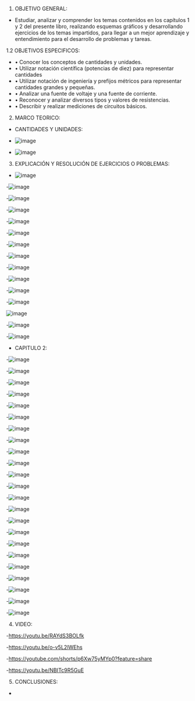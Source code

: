 1. OBJETIVO GENERAL:
- Estudiar, analizar y comprender los temas contenidos en los capítulos 1 y 2 del presente libro, realizando esquemas gráficos y desarrollando ejercicios de los temas impartidos, para llegar a un mejor aprendizaje y entendimiento para el desarrollo de problemas y tareas.

1.2  OBJETIVOS ESPECIFICOS:

- •	Conocer los conceptos de cantidades y unidades.
- •	Utilizar notación científica (potencias de diez) para representar cantidades
- •	Utilizar notación de ingeniería y prefijos métricos para representar cantidades grandes y pequeñas.
- •	Analizar una fuente de voltaje y una fuente de corriente.
- •	Reconocer y analizar diversos tipos y valores de resistencias.
- •	Describir y realizar mediciones de circuitos básicos.

2. MARCO TEORICO:

- CANTIDADES Y UNIDADES:

- ![image](https://user-images.githubusercontent.com/105897327/170208643-156eefb7-daed-46e8-95b5-91397b442308.png)

- ![image](https://user-images.githubusercontent.com/105897327/170208701-64eb5f41-54d0-497e-b44a-e2b14f762f36.png)

3. EXPLICACIÓN Y RESOLUCIÓN DE EJERCICIOS O PROBLEMAS:

- ![image](https://user-images.githubusercontent.com/105897327/170209814-dde7396e-a3ef-48e2-85a2-012edcd27bc7.png)

-![image](https://user-images.githubusercontent.com/105897327/170209865-de3c6864-44ad-4505-9bbf-cb031b791ca4.png)

-![image](https://user-images.githubusercontent.com/105897327/170209947-29914d02-1bbc-4090-8ce4-c4268a527b6d.png)

-![image](https://user-images.githubusercontent.com/105897327/170210012-d1bed05d-5f87-4ea8-835b-02058518c71a.png)

-![image](https://user-images.githubusercontent.com/105897327/170210074-ec6cf575-8aec-4f74-a8f4-aafe8d6f24ce.png)

-![image](https://user-images.githubusercontent.com/105897327/170210139-dcc47620-e060-40a6-a90a-b68a9cd31b44.png)

-![image](https://user-images.githubusercontent.com/105897327/170210215-f4aab9b8-3c45-4b46-96a2-2be6ca64c0fa.png)

-![image](https://user-images.githubusercontent.com/105897327/170210271-036b8ebc-f3e6-4cc1-95ef-0d7e49fa0fe7.png)

-![image](https://user-images.githubusercontent.com/105897327/170210342-6f230791-2a50-4d69-ad29-04d3f2508c4e.png)

-![image](https://user-images.githubusercontent.com/105897327/170210431-0372be68-9b24-4f87-a082-da4f4a56a8f1.png)

-![image](https://user-images.githubusercontent.com/105897327/170210480-86b70dcb-92d3-4e1e-9c7b-f9b4a49f4d6e.png)

-![image](https://user-images.githubusercontent.com/105897327/170210536-52133c78-3469-47a0-8e25-c9d95a7947f1.png)

![image](https://user-images.githubusercontent.com/105897327/170210590-42541005-c89c-4e11-b82a-9624a50d577f.png)

-![image](https://user-images.githubusercontent.com/105897327/170210645-65bd12de-4aa3-4ae0-99be-b3f483627cce.png)

-![image](https://user-images.githubusercontent.com/105897327/170210714-5ce459a9-c2af-4676-87cd-1b8600e1ee50.png)

- CAPITULO 2:

-![image](https://user-images.githubusercontent.com/105897327/170211055-c5d10b61-424f-48b1-872b-2f94a7eb18bd.png)

-![image](https://user-images.githubusercontent.com/105897327/170211096-8b0ac8b3-7463-4ee0-bbce-1429343ba3fa.png)

-![image](https://user-images.githubusercontent.com/105897327/170211187-c7f21156-33b1-4ea4-9d71-a4bf8a1b6643.png)

-![image](https://user-images.githubusercontent.com/105897327/170211346-ea420fa8-7fba-435f-8f70-29c0a54561f9.png)

-![image](https://user-images.githubusercontent.com/105897327/170211398-32b421a4-1154-41eb-aa85-47cd5787d2a9.png)

-![image](https://user-images.githubusercontent.com/105897327/170211445-e3914546-dd64-4c24-82f3-94b27fc8df70.png)

-![image](https://user-images.githubusercontent.com/105897327/170211492-e74da3a4-3588-4bf5-9773-de2c1554cf8a.png)

-![image](https://user-images.githubusercontent.com/105897327/170211559-33675653-faef-4f68-b80d-42aa88be3e60.png)

-![image](https://user-images.githubusercontent.com/105897327/170211619-bf66fcd7-4c6b-49da-b999-dac70cf966e5.png)

-![image](https://user-images.githubusercontent.com/105897327/170211681-4fe6e84c-0d05-4b36-948d-9ed4b430dff8.png)

-![image](https://user-images.githubusercontent.com/105897327/170211775-aace1ae9-5d17-4321-ad2d-580690781037.png)

-![image](https://user-images.githubusercontent.com/105897327/170211832-e734f0be-9a69-45ff-8d06-8b46835d9eac.png)

-![image](https://user-images.githubusercontent.com/105897327/170211881-9e6935b7-96c6-45c3-80b2-1d6bc4ddc56f.png)

-![image](https://user-images.githubusercontent.com/105897327/170211966-4bd21097-3713-435e-b5b8-cbde353363be.png)

-![image](https://user-images.githubusercontent.com/105897327/170212021-4295a434-28d8-4c20-bec6-66d9e4133e9f.png)

-![image](https://user-images.githubusercontent.com/105897327/170212078-f14e8415-d820-4270-b3db-64fddcc25c9b.png)

-![image](https://user-images.githubusercontent.com/105897327/170212141-89b2bb27-d9f9-42ac-a35d-b8419882c151.png)

-![image](https://user-images.githubusercontent.com/105897327/170212247-7546725a-2030-4286-b5c2-5597e22e5ffb.png)

-![image](https://user-images.githubusercontent.com/105897327/170212339-3037a99b-b886-41cc-b96b-241b0775b05d.png)

-![image](https://user-images.githubusercontent.com/105897327/170212410-ea941bf8-734a-400b-ac91-152e1c1e5c73.png)

-![image](https://user-images.githubusercontent.com/105897327/170212503-2bc2cbfc-b130-4769-a37f-b742b52734a7.png)

-![image](https://user-images.githubusercontent.com/105897327/170212628-e1d66738-f817-4d82-8009-976001dbaa42.png)

-![image](https://user-images.githubusercontent.com/105897327/170212674-e642ea46-a4b3-4425-8b8f-8b775df445c0.png)

4. VIDEO:

-https://youtu.be/RAYdS3BOLfk

-https://youtu.be/o-v5L2lWEhs

-https://youtube.com/shorts/p6Xw75yMYp0?feature=share

-https://youtu.be/NBITc9R5GuE

5. CONCLUSIONES:

-


